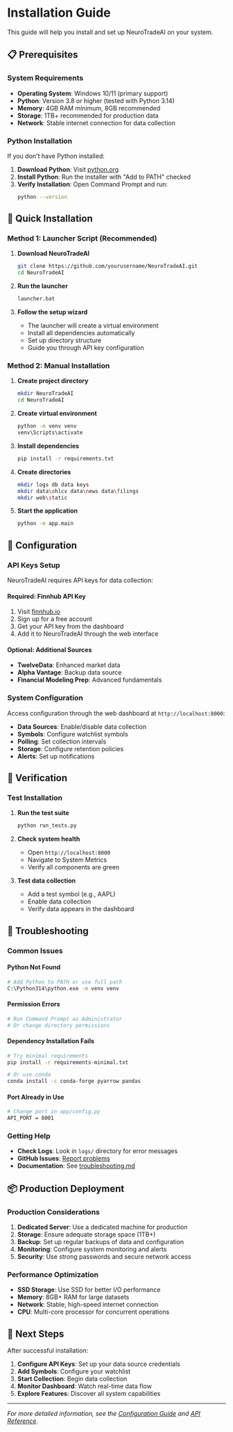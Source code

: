 # Installation Guide

This guide will help you install and set up NeuroTradeAI on your system.

## 📋 Prerequisites

### **System Requirements**
- **Operating System**: Windows 10/11 (primary support)
- **Python**: Version 3.8 or higher (tested with Python 3.14)
- **Memory**: 4GB RAM minimum, 8GB recommended
- **Storage**: 1TB+ recommended for production data
- **Network**: Stable internet connection for data collection

### **Python Installation**
If you don't have Python installed:

1. **Download Python**: Visit [python.org](https://python.org/downloads/)
2. **Install Python**: Run the installer with "Add to PATH" checked
3. **Verify Installation**: Open Command Prompt and run:
   ```bash
   python --version
   ```

## 🚀 Quick Installation

### **Method 1: Launcher Script (Recommended)**

1. **Download NeuroTradeAI**
   ```bash
   git clone https://github.com/yourusername/NeuroTradeAI.git
   cd NeuroTradeAI
   ```

2. **Run the launcher**
   ```bash
   launcher.bat
   ```

3. **Follow the setup wizard**
   - The launcher will create a virtual environment
   - Install all dependencies automatically
   - Set up directory structure
   - Guide you through API key configuration

### **Method 2: Manual Installation**

1. **Create project directory**
   ```bash
   mkdir NeuroTradeAI
   cd NeuroTradeAI
   ```

2. **Create virtual environment**
   ```bash
   python -m venv venv
   venv\Scripts\activate
   ```

3. **Install dependencies**
   ```bash
   pip install -r requirements.txt
   ```

4. **Create directories**
   ```bash
   mkdir logs db data keys
   mkdir data\ohlcv data\news data\filings
   mkdir web\static
   ```

5. **Start the application**
   ```bash
   python -m app.main
   ```

## 🔧 Configuration

### **API Keys Setup**

NeuroTradeAI requires API keys for data collection:

#### **Required: Finnhub API Key**
1. Visit [finnhub.io](https://finnhub.io)
2. Sign up for a free account
3. Get your API key from the dashboard
4. Add it to NeuroTradeAI through the web interface

#### **Optional: Additional Sources**
- **TwelveData**: Enhanced market data
- **Alpha Vantage**: Backup data source
- **Financial Modeling Prep**: Advanced fundamentals

### **System Configuration**

Access configuration through the web dashboard at `http://localhost:8000`:

- **Data Sources**: Enable/disable data collection
- **Symbols**: Configure watchlist symbols
- **Polling**: Set collection intervals
- **Storage**: Configure retention policies
- **Alerts**: Set up notifications

## 🧪 Verification

### **Test Installation**

1. **Run the test suite**
   ```bash
   python run_tests.py
   ```

2. **Check system health**
   - Open `http://localhost:8000`
   - Navigate to System Metrics
   - Verify all components are green

3. **Test data collection**
   - Add a test symbol (e.g., AAPL)
   - Enable data collection
   - Verify data appears in the dashboard

## 🔧 Troubleshooting

### **Common Issues**

#### **Python Not Found**
```bash
# Add Python to PATH or use full path
C:\Python314\python.exe -m venv venv
```

#### **Permission Errors**
```bash
# Run Command Prompt as Administrator
# Or change directory permissions
```

#### **Dependency Installation Fails**
```bash
# Try minimal requirements
pip install -r requirements-minimal.txt

# Or use conda
conda install -c conda-forge pyarrow pandas
```

#### **Port Already in Use**
```bash
# Change port in app/config.py
API_PORT = 8001
```

### **Getting Help**

- **Check Logs**: Look in `logs/` directory for error messages
- **GitHub Issues**: [Report problems](https://github.com/yourusername/NeuroTradeAI/issues)
- **Documentation**: See [troubleshooting.md](troubleshooting.md)

## 📦 Production Deployment

### **Production Considerations**

1. **Dedicated Server**: Use a dedicated machine for production
2. **Storage**: Ensure adequate storage space (1TB+)
3. **Backup**: Set up regular backups of data and configuration
4. **Monitoring**: Configure system monitoring and alerts
5. **Security**: Use strong passwords and secure network access

### **Performance Optimization**

- **SSD Storage**: Use SSD for better I/O performance
- **Memory**: 8GB+ RAM for large datasets
- **Network**: Stable, high-speed internet connection
- **CPU**: Multi-core processor for concurrent operations

## 🎯 Next Steps

After successful installation:

1. **Configure API Keys**: Set up your data source credentials
2. **Add Symbols**: Configure your watchlist
3. **Start Collection**: Begin data collection
4. **Monitor Dashboard**: Watch real-time data flow
5. **Explore Features**: Discover all system capabilities

---

*For more detailed information, see the [Configuration Guide](configuration.md) and [API Reference](api.md).*
